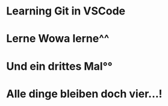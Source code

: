 # Learning Git in VSCode
# Lerne Wowa lerne^^
# Und ein drittes Mal°°
# Alle dinge bleiben doch vier...!